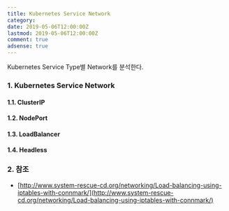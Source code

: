 ```yaml
---
title: Kubernetes Service Network
category:
date: 2019-05-06T12:00:00Z
lastmod: 2019-05-06T12:00:00Z
comment: true
adsense: true
---
```


Kubernetes Service Type별 Network를 분석한다.

### 1. Kubernetes Service Network

#### 1.1. ClusterIP

#### 1.2. NodePort

#### 1.3. LoadBalancer

#### 1.4. Headless

### 2. 참조

* [http://www.system-rescue-cd.org/networking/Load-balancing-using-iptables-with-connmark/](http://www.system-rescue-cd.org/networking/Load-balancing-using-iptables-with-connmark/)